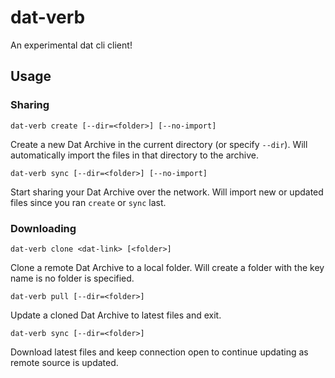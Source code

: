 # dat-verb

An experimental dat cli client!

## Usage

### Sharing

```
dat-verb create [--dir=<folder>] [--no-import]
```

Create a new Dat Archive in the current directory (or specify `--dir`). Will automatically import the files in that directory to the archive.

```
dat-verb sync [--dir=<folder>] [--no-import]
```

Start sharing your Dat Archive over the network. Will import new or updated files since you ran `create` or `sync` last. 

### Downloading

```
dat-verb clone <dat-link> [<folder>]
```

Clone a remote Dat Archive to a local folder. Will create a folder with the key name is no folder is specified.


```
dat-verb pull [--dir=<folder>]
```

Update a cloned Dat Archive to latest files and exit.

```
dat-verb sync [--dir=<folder>]
```

Download latest files and keep connection open to continue updating as remote source is updated.
